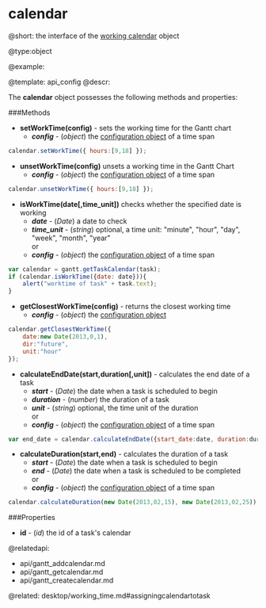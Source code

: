 calendar
=============

@short:
	the interface of the [working calendar](desktop/working_time.md#getcalendars) object

@type:object

@example:


@template:	api_config
@descr:

The **calendar** object possesses the following methods and properties:

###Methods

- **setWorkTime(config)** - sets the working time for the Gantt chart
	- **_config_** - (*object*) the [configuration object](api/gantt_setworktime.md#configurationobjectproperties) of a time span
~~~js
calendar.setWorkTime({ hours:[9,18] });
~~~
- **unsetWorkTime(config)** unsets a working time in the Gantt Chart
	- **_config_** - (*object*) the [configuration object](api/gantt_unsetworktime.md#configurationobjectproperties) of a time span
~~~js
calendar.unsetWorkTime({ hours:[9,18] });
~~~
- **isWorkTime(date[,time_unit])** checks whether the specified date is working 
	- **_date_** - (*Date*)	a date to check
	- **_time_unit_** - (*string*)	optional, a time unit: "minute", "hour", "day", "week", "month", "year"<br>
    or
	- **_config_** - (*object*) the [configuration object](api/gantt_isworktime.md#configurationobjectproperties) of a time span
~~~js
var calendar = gantt.getTaskCalendar(task);
if (calendar.isWorkTime({date: date})){
    alert("worktime of task" + task.text);
}
~~~
- **getClosestWorkTime(config)** - returns the closest working time
	- **_config_** - (*object*)	the [configuration object](api/gantt_getclosestworktime.md#configurationobjectproperties)
~~~js
calendar.getClosestWorkTime({
    date:new Date(2013,0,1), 
    dir:"future", 
    unit:"hour"
});
~~~
- **calculateEndDate(start,duration[,unit])** - calculates the end date of a task
	- **_start_** - (*Date*) the date when a task is scheduled to begin
	- **_duration_** - (*number*) the duration of a task
	- **_unit_** - (*string*) optional, the time unit of the duration<br>
    or
	- **_config_** - (*object*) the [configuration object](api/gantt_calculateenddate.md#configurationobjectproperties) of a time span
~~~js
var end_date = calendar.calculateEndDate({start_date:date, duration:duration});
~~~
- **calculateDuration(start,end)** - calculates the duration of a task 
	- **_start_** -  (*Date*) the date when a task is scheduled to begin
	- **_end_**	- (*Date*) the date when a task is scheduled to be completed<br>
    or
	- **_config_** - (*object*) the [configuration object](api/gantt_getclosestworktime.md#configurationobjectproperties) of a time span
~~~js
calendar.calculateDuration(new Date(2013,02,15), new Date(2013,02,25));
~~~

###Properties

- **id** - (*id*) the id of a task's calendar 

@relatedapi:
- api/gantt_addcalendar.md
- api/gantt_getcalendar.md
- api/gantt_createcalendar.md

@related:
desktop/working_time.md#assigningcalendartotask